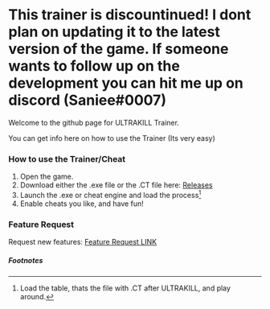 # This trainer is discountinued! I dont plan on updating it to the latest version of the game. If someone wants to follow up on the development you can hit me up on discord (Saniee#0007)

Welcome to the github page for ULTRAKILL Trainer.

You can get info here on how to use the Trainer (Its very easy)

### How to use the Trainer/Cheat

1. Open the game.
2. Download either the .exe file or the .CT file here: [Releases](https://github.com/Saniee/ULTRAKILLTrainer/releases/latest)
3. Launch the .exe or cheat engine and load the process[^note]
4. Enable cheats you like, and have fun!

[^note]: Load the table, thats the file with .CT after ULTRAKILL, and play around.

### Feature Request

Request new features:
[Feature Request LINK](https://github.com/Saniee/ULTRAKILLTrainer/issues/new)

##### Footnotes
